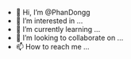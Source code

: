 - 👋 Hi, I’m @PhanDongg
- 👀 I’m interested in ...
- 🌱 I’m currently learning ...
- 💞️ I’m looking to collaborate on ...
- 📫 How to reach me ...

<!---
PhanDongg/PhanDongg is a ✨ special ✨ repository because its `README.md` (this file) appears on your GitHub profile.
You can click the Preview link to take a look at your changes.
--->
